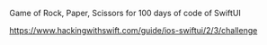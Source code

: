 Game of Rock, Paper, Scissors for 100 days of code of SwiftUI

https://www.hackingwithswift.com/guide/ios-swiftui/2/3/challenge
